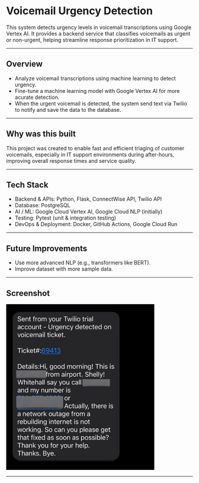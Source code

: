 # Voicemail Urgency Detection

This system detects urgency levels in voicemail transcriptions using Google Vertex AI. It provides a backend service that classifies voicemails as urgent or non-urgent, helping streamline response prioritization in IT support.

---

## Overview

- Analyze voicemail transcriptions using machine learning to detect urgency.
- Fine-tune a machine learning model with Google Vertex AI for more acurate detection.
- When the urgent voicemail is detected, the system send text via Twilio to notify and save the data to the database.

---

## Why was this built

This project was created to enable fast and efficient triaging of customer voicemails, especially in IT support environments during after-hours, improving overall response times and service quality.

---

## Tech Stack

- Backend & APIs: Python, Flask, ConnectWise API, Twilio API
- Database: PostgreSQL
- AI / ML: Google Cloud Vertex AI, Google Cloud NLP (initially)
- Testing: Pytest (unit & integration testing)
- DevOps & Deployment: Docker, GitHub Actions, Google Cloud Run


---

## Future Improvements

- Use more advanced NLP (e.g., transformers like BERT).
- Improve dataset with more sample data.

---

## Screenshot

<img src="images/screenshot_voicemail.jpeg" alt="Alt text" width="400"/>

---











